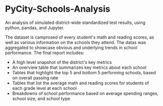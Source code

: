 # PyCity-Schools-Analysis
An analysis of simulated district-wide standardized test results, using python, pandas, and Jupyter.

The dataset is camprosed of every student's math and reading scores, as well as various information on the schools they attend. The datas was aggregated to showcase obvious and underlying trends in school performance. The final report includes:
 * A high level snapshot of the district's key metrics
 * An overview table that summarizes key metrics about each school
 * Tables that highlight the top 5 and bottom 5 performing schools, based on overall passing rate
 * Tables that list the average math and reading scores for students of each grade level at each school
 * Breakdowns of school performance based on average spending ranges, school size, and school type
